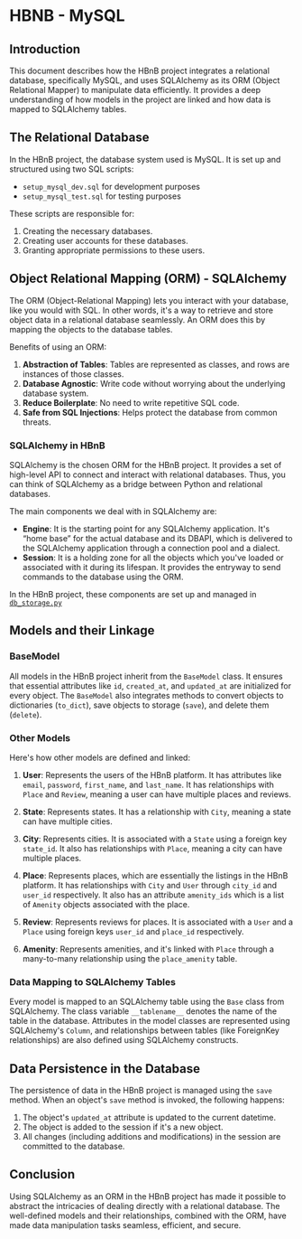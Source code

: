 # HBNB - MySQL
## Introduction

This document describes how the HBnB project integrates a relational database, specifically MySQL, and uses SQLAlchemy as its ORM (Object Relational Mapper) to manipulate data efficiently. It provides a deep understanding of how models in the project are linked and how data is mapped to SQLAlchemy tables.

## The Relational Database

In the HBnB project, the database system used is MySQL. It is set up and structured using two SQL scripts:
- `setup_mysql_dev.sql` for development purposes
- `setup_mysql_test.sql` for testing purposes

These scripts are responsible for:
1. Creating the necessary databases.
2. Creating user accounts for these databases.
3. Granting appropriate permissions to these users.

## Object Relational Mapping (ORM) - SQLAlchemy


The ORM (Object-Relational Mapping) lets you interact with your database, like you would with SQL. In other words, it's a way to retrieve and store object data in a relational database seamlessly. An ORM does this by mapping the objects to the database tables.

Benefits of using an ORM:
1. **Abstraction of Tables**: Tables are represented as classes, and rows are instances of those classes.
2. **Database Agnostic**: Write code without worrying about the underlying database system.
3. **Reduce Boilerplate**: No need to write repetitive SQL code.
4. **Safe from SQL Injections**: Helps protect the database from common threats.

### SQLAlchemy in HBnB

SQLAlchemy is the chosen ORM for the HBnB project. It provides a set of high-level API to connect and interact with relational databases. Thus, you can think of SQLAlchemy as a bridge between Python and relational databases.

The main components we deal with in SQLAlchemy are:
- **Engine**: It is the starting point for any SQLAlchemy application. It's “home base” for the actual database and its DBAPI, which is delivered to the SQLAlchemy application through a connection pool and a dialect.
- **Session**: It is a holding zone for all the objects which you've loaded or associated with it during its lifespan. It provides the entryway to send commands to the database using the ORM.

In the HBnB project, these components are set up and managed in [`db_storage.py`](https://github.com/tim-ngeno/AirBnB_clone_v2/blob/master/models/engine/db_storage.py)

## Models and their Linkage

### BaseModel

All models in the HBnB project inherit from the `BaseModel` class. It ensures that essential attributes like `id`, `created_at`, and `updated_at` are initialized for every object. The `BaseModel` also integrates methods to convert objects to dictionaries (`to_dict`), save objects to storage (`save`), and delete them (`delete`).

### Other Models

Here's how other models are defined and linked:

1. **User**: Represents the users of the HBnB platform. It has attributes like `email`, `password`, `first_name`, and `last_name`. It has relationships with `Place` and `Review`, meaning a user can have multiple places and reviews.

2. **State**: Represents states. It has a relationship with `City`, meaning a state can have multiple cities.

3. **City**: Represents cities. It is associated with a `State` using a foreign key `state_id`. It also has relationships with `Place`, meaning a city can have multiple places.

4. **Place**: Represents places, which are essentially the listings in the HBnB platform. It has relationships with `City` and `User` through `city_id` and `user_id` respectively. It also has an attribute `amenity_ids` which is a list of `Amenity` objects associated with the place. 

5. **Review**: Represents reviews for places. It is associated with a `User` and a `Place` using foreign keys `user_id` and `place_id` respectively.

6. **Amenity**: Represents amenities, and it's linked with `Place` through a many-to-many relationship using the `place_amenity` table.

### Data Mapping to SQLAlchemy Tables

Every model is mapped to an SQLAlchemy table using the `Base` class from SQLAlchemy. The class variable `__tablename__` denotes the name of the table in the database. Attributes in the model classes are represented using SQLAlchemy's `Column`, and relationships between tables (like ForeignKey relationships) are also defined using SQLAlchemy constructs.

## Data Persistence in the Database

The persistence of data in the HBnB project is managed using the `save` method. When an object's `save` method is invoked, the following happens:
1. The object's `updated_at` attribute is updated to the current datetime.
2. The object is added to the session if it's a new object.
3. All changes (including additions and modifications) in the session are committed to the database.

## Conclusion

Using SQLAlchemy as an ORM in the HBnB project has made it possible to abstract the intricacies of dealing directly with a relational database. The well-defined models and their relationships, combined with the ORM, have made data manipulation tasks seamless, efficient, and secure.
